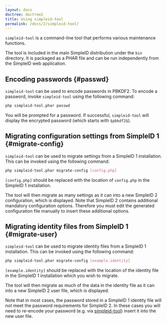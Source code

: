 ```yaml
---
layout: docs
doctree: doctree2
title: Using simpleid-tool
permalink: /docs/2/simpleid-tool/
---
```


`simpleid-tool` is a command-line tool that performs various maintenance functions.

The tool is included in the main SimpleID distribution under the `bin` directory.  It is packaged as a PHAR file and can be run independently from the SimpleID web application.

## Encoding passwords    {#passwd}

`simpleid-tool` can be used to encode passwords in PBKDF2.  To encode a password, invoke `simpleid-tool` using the following command:

```bash
php simpleid-tool.phar passwd
```

You will be prompted for a password.  If successful, `simpleid-tool` will display the encrypted password (which starts with `$pbkdf2$`).


## Migrating configuration settings from SimpleID 1   {#migrate-config}

`simpleid-tool` can be used to migrate settings from a SimpleID 1 installation.  This can be invoked using the following command:

```bash
php simpleid-tool.phar migrate-config [config.php]
```

`[config.php]` should be replaced with the location of `config.php` in the SimpleID 1 installation.

The tool will then migrate as many settings as it can into a new SimpleID 2 configuration, which is displayed.  Note that SimpleID 2 contains additional mandatory configuration options.  Therefore you must edit the generated configuration file manually to insert these additional options.


## Migrating identity files from SimpleID 1   {#migrate-user}

`simpleid-tool` can be used to migrate identity files from a SimpleID 1 installation.  This can be invoked using the following command:

```bash
php simpleid-tool.phar migrate-config [example.identity]
```

`[example.identity]` should be replaced with the location of the identity file in the SimpleID 1 installation which you wish to migrate.

The tool will then migrate as much of the data in the identity file as it can into a new SimpleID 2 user file, which is displayed.

Note that in most cases, the password stored in a SimpleID 1 identity file will *not* meet the password requirements for SimpleID 2.  In these cases you will need to re-encode your password (e.g. via [simpleid-tool](#passwd)) insert it into the new user file.
